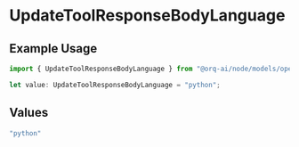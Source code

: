 # UpdateToolResponseBodyLanguage

## Example Usage

```typescript
import { UpdateToolResponseBodyLanguage } from "@orq-ai/node/models/operations";

let value: UpdateToolResponseBodyLanguage = "python";
```

## Values

```typescript
"python"
```